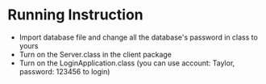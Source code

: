 # Running Instruction
- Import database file and change all the database's password in class to yours
- Turn on the Server.class in the client package
- Turn on the LoginApplication.class (you can use account: Taylor, password: 123456 to login)

